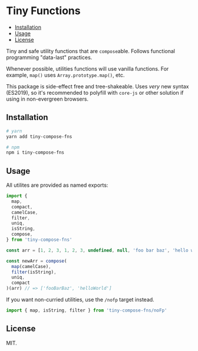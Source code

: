 # Tiny Functions <!-- omit in toc -->

- [Installation](#installation)
- [Usage](#usage)
- [License](#license)

Tiny and safe utility functions that are `compose`able. Follows functional
programming "data-last" practices.

Whenever possible, utilities functions will use vanilla functions. For example,
`map()` uses `Array.prototype.map()`, etc.

This package is side-effect free and tree-shakeable. Uses _very_ new syntax
(ES2019), so it's recommended to polyfill with `core-js` or other solution if
using in non-evergreen browsers.

## Installation

```bash
# yarn
yarn add tiny-compose-fns

# npm
npm i tiny-compose-fns
```

## Usage

All utilites are provided as named exports:

```js
import {
  map,
  compact,
  camelCase,
  filter,
  uniq,
  isString,
  compose,
} from 'tiny-compose-fns'

const arr = [1, 2, 3, 1, 2, 3, undefined, null, 'foo bar baz', 'hello world']

const newArr = compose(
  map(camelCase),
  filter(isString),
  uniq,
  compact
)(arr) // => ['fooBarBaz', 'helloWorld']
```

If you want non-curried utilities, use the `/nofp` target instead.

```js
import { map, isString, filter } from 'tiny-compose-fns/noFp'
```

## License

MIT.
